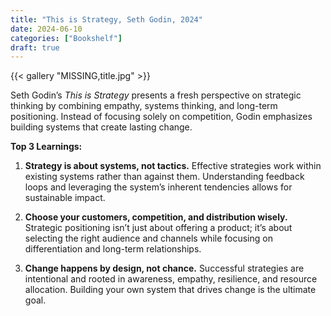 ```yaml
---
title: "This is Strategy, Seth Godin, 2024"
date: 2024-06-10
categories: ["Bookshelf"]
draft: true
---
```


{{< gallery "MISSING,title.jpg" >}}

Seth Godin’s _This is Strategy_ presents a fresh perspective on strategic thinking by combining empathy, systems thinking, and long-term positioning. Instead of focusing solely on competition, Godin emphasizes building systems that create lasting change.

**Top 3 Learnings:**

1. **Strategy is about systems, not tactics.** Effective strategies work within existing systems rather than against them. Understanding feedback loops and leveraging the system’s inherent tendencies allows for sustainable impact.

2. **Choose your customers, competition, and distribution wisely.** Strategic positioning isn’t just about offering a product; it’s about selecting the right audience and channels while focusing on differentiation and long-term relationships.

3. **Change happens by design, not chance.** Successful strategies are intentional and rooted in awareness, empathy, resilience, and resource allocation. Building your own system that drives change is the ultimate goal.
